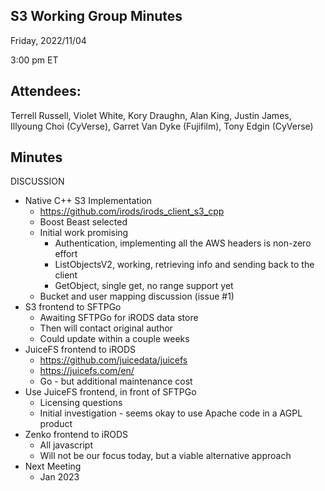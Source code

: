 ## S3 Working Group Minutes

Friday, 2022/11/04

3:00 pm ET

## Attendees:

Terrell Russell, Violet White, Kory Draughn, Alan King, Justin James, Illyoung Choi (CyVerse), Garret Van Dyke (Fujifilm), Tony Edgin (CyVerse)

## Minutes

DISCUSSION

 - Native C++ S3 Implementation
   - https://github.com/irods/irods_client_s3_cpp
   - Boost Beast selected
   - Initial work promising
     - Authentication, implementing all the AWS headers is non-zero effort
     - ListObjectsV2, working, retrieving info and sending back to the client
     - GetObject, single get, no range support yet
   - Bucket and user mapping discussion (issue #1)
 - S3 frontend to SFTPGo
   - Awaiting SFTPGo for iRODS data store
   - Then will contact original author
   - Could update within a couple weeks
 - JuiceFS frontend to iRODS
   - https://github.com/juicedata/juicefs
   - https://juicefs.com/en/
   - Go - but additional maintenance cost
 - Use JuiceFS frontend, in front of SFTPGo
   - Licensing questions
   - Initial investigation - seems okay to use Apache code in a AGPL product
 - Zenko frontend to iRODS
   - All javascript
   - Will not be our focus today, but a viable alternative approach
 - Next Meeting
   - Jan 2023

